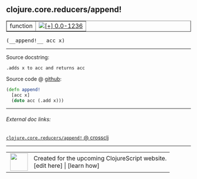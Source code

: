 ## clojure.core.reducers/append!



 <table border="1">
<tr>
<td>function</td>
<td><a href="https://github.com/cljsinfo/cljs-api-docs/tree/0.0-1236"><img valign="middle" alt="[+] 0.0-1236" title="Added in 0.0-1236" src="https://img.shields.io/badge/+-0.0--1236-lightgrey.svg"></a> </td>
</tr>
</table>


 <samp>
(__append!__ acc x)<br>
</samp>

---





Source docstring:

```
.adds x to acc and returns acc
```


Source code @ [github](https://github.com/clojure/clojurescript/blob/r1513/src/cljs/clojure/core/reducers.cljs#L223-L226):

```clj
(defn append!
  [acc x]
  (doto acc (.add x)))
```

<!--
Repo - tag - source tree - lines:

 <pre>
clojurescript @ r1513
└── src
    └── cljs
        └── clojure
            └── core
                └── <ins>[reducers.cljs:223-226](https://github.com/clojure/clojurescript/blob/r1513/src/cljs/clojure/core/reducers.cljs#L223-L226)</ins>
</pre>

-->

---



###### External doc links:

[`clojure.core.reducers/append!` @ crossclj](http://crossclj.info/fun/clojure.core.reducers.cljs/append%21.html)<br>

---

 <table>
<tr><td>
<img valign="middle" align="right" width="48px" src="http://i.imgur.com/Hi20huC.png">
</td><td>
Created for the upcoming ClojureScript website.<br>
[edit here] | [learn how]
</td></tr></table>

[edit here]:https://github.com/cljsinfo/cljs-api-docs/blob/master/cljsdoc/clojure.core.reducers/appendBANG.cljsdoc
[learn how]:https://github.com/cljsinfo/cljs-api-docs/wiki/cljsdoc-files

<!--

This information was too distracting to show to readers, but I'll leave it
commented here since it is helpful to:

- pretty-print the data used to generate this document
- and show how to retrieve that data



The API data for this symbol:

```clj
{:ns "clojure.core.reducers",
 :name "append!",
 :signature ["[acc x]"],
 :history [["+" "0.0-1236"]],
 :type "function",
 :full-name-encode "clojure.core.reducers/appendBANG",
 :source {:code "(defn append!\n  [acc x]\n  (doto acc (.add x)))",
          :title "Source code",
          :repo "clojurescript",
          :tag "r1513",
          :filename "src/cljs/clojure/core/reducers.cljs",
          :lines [223 226]},
 :full-name "clojure.core.reducers/append!",
 :docstring ".adds x to acc and returns acc"}

```

Retrieve the API data for this symbol:

```clj
;; from Clojure REPL
(require '[clojure.edn :as edn])
(-> (slurp "https://raw.githubusercontent.com/cljsinfo/cljs-api-docs/catalog/cljs-api.edn")
    (edn/read-string)
    (get-in [:symbols "clojure.core.reducers/append!"]))
```

-->
